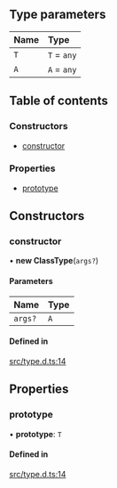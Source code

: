## Type parameters

| Name | Type |
| :------ | :------ |
| `T` | `T` = `any` |
| `A` | `A` = `any` |

## Table of contents

### Constructors

- [constructor](../wiki/Interface:%20ClassType#constructor)

### Properties

- [prototype](../wiki/Interface:%20ClassType#prototype)

## Constructors

### constructor

• **new ClassType**(`args?`)

#### Parameters

| Name | Type |
| :------ | :------ |
| `args?` | `A` |

#### Defined in

[src/type.d.ts:14](https://github.com/planjs/utils/blob/f16b9fd/src/type.d.ts#L14)

## Properties

### prototype

• **prototype**: `T`

#### Defined in

[src/type.d.ts:14](https://github.com/planjs/utils/blob/f16b9fd/src/type.d.ts#L14)
